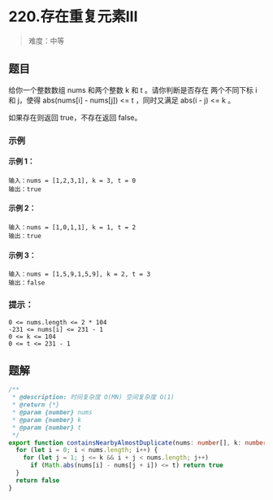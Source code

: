 # 220.存在重复元素III

> 难度：中等

## 题目

给你一个整数数组 nums 和两个整数 k 和 t 。请你判断是否存在 两个不同下标 i 和 j，使得 abs(nums[i] - nums[j]) <= t ，同时又满足 abs(i - j) <= k 。

如果存在则返回 true，不存在返回 false。

### 示例

#### 示例 1：

```
输入：nums = [1,2,3,1], k = 3, t = 0
输出：true
```

#### 示例 2：

```
输入：nums = [1,0,1,1], k = 1, t = 2
输出：true
```

#### 示例 3：

```
输入：nums = [1,5,9,1,5,9], k = 2, t = 3
输出：false
```

### 提示：

```
0 <= nums.length <= 2 * 104
-231 <= nums[i] <= 231 - 1
0 <= k <= 104
0 <= t <= 231 - 1
```

## 题解

```ts
/**
 * @description: 时间复杂度 O(MN) 空间复杂度 O(1)
 * @return {*}
 * @param {number} nums
 * @param {number} k
 * @param {number} t
 */
export function containsNearbyAlmostDuplicate(nums: number[], k: number, t: number): boolean {
  for (let i = 0; i < nums.length; i++) {
    for (let j = 1; j <= k && i + j < nums.length; j++)
      if (Math.abs(nums[i] - nums[j + i]) <= t) return true
  }
  return false
}
```
